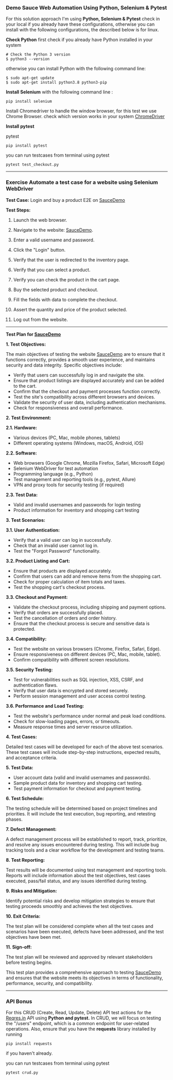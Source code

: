 
### Demo Sauce Web Automation Using Python, Selenium & Pytest
For this  solution approach I'm using **Python, Selenium & Pytest** 
check in your local if you already have these configurations, otherwise you can install
with the following configurations, the described below is for linux.

**Check Python**
first check if you already have Python installed in your system
```
# Check the Python 3 version
$ python3 --version
```
otherwise you can install Python with the following command line:

```
$ sudo apt-get update
$ sudo apt-get install python3.8 python3-pip
```

**Install Selenium**
with the following command line :
```
pip install selenium
```
Install Chromedriver to handle the window browser, for this test we use Chrome Browser.
check which version works in your system [ChromeDriver](https://chromedriver.chromium.org/getting-started)

**Install pytest**

pytest
```
pip install pytest
```
you can run testcases from terminal using pytest
```
pytest test_checkout.py
```
----
### Exercise Automate a test case for a website using Selenium WebDriver 
**Test Case:** Login and buy a product E2E on [SauceDemo](https://www.saucedemo.com/)

**Test Steps:**
1. Launch the web browser.

2. Navigate to the website: [SauceDemo](https://www.saucedemo.com/).

3. Enter a valid username and password.

4. Click the "Login" button.

5. Verify that the user is redirected to the inventory page.

6. Verify that you can select a product.

7. Verify you can check the product in the cart page.

8. Buy the selected product and checkout.

9. Fill the fields with data to complete the checkout.

10. Assert the quantity and price of the product selected.

11. Log out from the website.

-----
**Test Plan for [SauceDemo](https://www.saucedemo.com/)**

**1. Test Objectives:**

The main objectives of testing the website [SauceDemo](https://www.saucedemo.com/) are to ensure that it functions correctly, provides a smooth user experience, and maintains security and data integrity. Specific objectives include:

- Verify that users can successfully log in and navigate the site.
- Ensure that product listings are displayed accurately and can be added to the cart.
- Confirm that the checkout and payment processes function correctly.
- Test the site's compatibility across different browsers and devices.
- Validate the security of user data, including authentication mechanisms.
- Check for responsiveness and overall performance.

**2. Test Environment:**

**2.1. Hardware:**
- Various devices (PC, Mac, mobile phones, tablets)
- Different operating systems (Windows, macOS, Android, iOS)

**2.2. Software:**
- Web browsers (Google Chrome, Mozilla Firefox, Safari, Microsoft Edge)
- Selenium WebDriver for test automation
- Programming language (e.g., Python)
- Test management and reporting tools (e.g., pytest, Allure)
- VPN and proxy tools for security testing (if required)

**2.3. Test Data:**
- Valid and invalid usernames and passwords for login testing
- Product information for inventory and shopping cart testing

**3. Test Scenarios:**

**3.1. User Authentication:**
- Verify that a valid user can log in successfully.
- Check that an invalid user cannot log in.
- Test the "Forgot Password" functionality.

**3.2. Product Listing and Cart:**
- Ensure that products are displayed accurately.
- Confirm that users can add and remove items from the shopping cart.
- Check for proper calculation of item totals and taxes.
- Test the shopping cart's checkout process.

**3.3. Checkout and Payment:**
- Validate the checkout process, including shipping and payment options.
- Verify that orders are successfully placed.
- Test the cancellation of orders and order history.
- Ensure that the checkout process is secure and sensitive data is protected.

**3.4. Compatibility:**
- Test the website on various browsers (Chrome, Firefox, Safari, Edge).
- Ensure responsiveness on different devices (PC, Mac, mobile, tablet).
- Confirm compatibility with different screen resolutions.

**3.5. Security Testing:**
- Test for vulnerabilities such as SQL injection, XSS, CSRF, and authentication flaws.
- Verify that user data is encrypted and stored securely.
- Perform session management and user access control testing.

**3.6. Performance and Load Testing:**
- Test the website's performance under normal and peak load conditions.
- Check for slow-loading pages, errors, or timeouts.
- Measure response times and server resource utilization.

**4. Test Cases:**

Detailed test cases will be developed for each of the above test scenarios. These test cases will include step-by-step instructions, expected results, and acceptance criteria.

**5. Test Data:**

- User account data (valid and invalid usernames and passwords).
- Sample product data for inventory and shopping cart testing.
- Test payment information for checkout and payment testing.

**6. Test Schedule:**

The testing schedule will be determined based on project timelines and priorities. It will include the test execution, bug reporting, and retesting phases.

**7. Defect Management:**

A defect management process will be established to report, track, prioritize, and resolve any issues encountered during testing. This will include bug tracking tools and a clear workflow for the development and testing teams.

**8. Test Reporting:**

Test results will be documented using test management and reporting tools. Reports will include information about the test objectives, test cases executed, pass/fail status, and any issues identified during testing.

**9. Risks and Mitigation:**

Identify potential risks and develop mitigation strategies to ensure that testing proceeds smoothly and achieves the test objectives.

**10. Exit Criteria:**

The test plan will be considered complete when all the test cases and scenarios have been executed, defects have been addressed, and the test objectives have been met.

**11. Sign-off:**

The test plan will be reviewed and approved by relevant stakeholders before testing begins.

This test plan provides a comprehensive approach to testing [SauceDemo](https://www.saucedemo.com/)  and ensures that the website meets its objectives in terms of functionality, performance, security, and compatibility.


----

### API Bonus
For this  CRUD (Create, Read, Update, Delete) API test actions for the [Reqres.in](https://reqres.in/) API using **Python and pytest.**
In CRUD, we will focus on testing the "/users" endpoint, which is a common endpoint for user-related operations.
Also, ensure that you have the **requests** library installed by running

```
pip install requests 
```

if you haven't already.

you can run testcases from terminal using pytest
```
pytest crud.py
```
